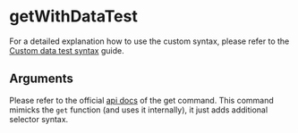 # getWithDataTest

For a detailed explanation how to use the custom syntax, please refer to the
[Custom data test syntax](guides/custom_data_test_syntax) guide.

## Arguments

Please refer to the official [api
docs](https://docs.cypress.io/api/commands/get.html#Syntax) of the get command.
This command mimicks the `get` function (and uses it internally), it just adds
additional selector syntax.
